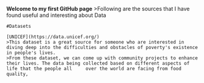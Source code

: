 **Welcome to my first GitHub page** 
	>Following are the sources that I have found useful and interesting about Data  
 
	#Datasets   
 
	[UNICEF](https://data.unicef.org/)
	>This dataset is a great source for someone who are interested in diving deep into the difficulties and obstacles of poverty's existence in people's lives.
	>From these dataset, we can come up with community projects to enhance their lives. The data being collected based on different aspects of life that the people all 	over the world are facing from food quality, 



